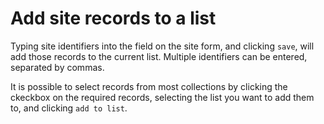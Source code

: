 Add site records to a list
==========================

Typing site identifiers into the field on the site form, and clicking
`save`, will add those records to the current list. Multiple
identifiers can be entered, separated by commas.

It is possible to select records from most collections by clicking the
ckeckbox on the required records, selecting the list you want to add
them to, and clicking `add to list`.